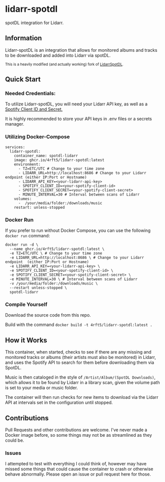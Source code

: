 # lidarr-spotdl
spotDL integration for Lidarr.

## Information
Lidarr-spotDL is an integration that allows for monitored albums and tracks to be downloaded and added into Lidarr via spotDL.

<sub>This is a heavily modified (and actually working) fork of <a href="https://gitlab.com/rmnavz/lidarrspotdl">LidarrSpotDL</a>.</sub>

## Quick Start
### Needed Credentials:
  To utilize Lidarr-spotDL, you will need your Lidarr API key, as well as a <a href="https://developer.spotify.com/">Spotify Client ID and Secret.</a>

  It is highly recommended to store your API keys in .env files or a secrets manager.


### Utilizing Docker-Compose
```
services:
  lidarr-spotdl:
    container_name: spotdl-lidarr
    image: ghcr.io/4rft5/lidarr-spotdl:latest
    environment:
      - TZ=ETC/UTC # Change to your time zone
      - LIDARR_URL=http://localhost:8686 # Change to your Lidarr endpoint (either IP:Port or Hostname)
      - LIDARR_API_KEY=<your-lidarr-api-key>
      - SPOTIFY_CLIENT_ID=<your-spotify-client-id>
      - SPOTIFY_CLIENT_SECRET=<your-spotify-client-secret>
      - MINUTE_INTERVAL=30 # Interval between scans of Lidarr
    volumes:
      -  /your/media/folder:/downloads/music
    restart: unless-stopped
```

### Docker Run
If you prefer to run without Docker Compose, you can use the following `docker run` command:
```
docker run -d \
  --name ghcr.io/4rft5/lidarr-spotdl:latest \
  -e TZ=ETC/UTC \ # Change to your time zone
  -e LIDARR_URL=http://localhost:8686 \ # Change to your Lidarr endpoint  (either IP:Port or Hostname)
  -e LIDARR_API_KEY=<your-lidarr-api-key> \
  -e SPOTIFY_CLIENT_ID=<your-spotify-client-id> \
  -e SPOTIFY_CLIENT_SECRET=<your-spotify-client-secret> \
  -e MINUTE_INTERVAL=30 \ # Interval between scans of Lidarr
  -v /your/media/folder:/downloads/music \
  --restart unless-stopped \
  spotdl-lidarr
```

### Compile Yourself
Download the source code from this repo.

Build with the command `docker build -t 4rft5/lidarr-spotdl:latest .`

## How it Works
This container, when started, checks to see if there are any missing and monitored tracks or albums (their artists must also be monitored) in Lidarr, and uses the Spotify API to search for them before downloading them via SpotDL.

Music is then cataloged in the style of `/Artist/Album/(SpotDL Downloads)`, which allows it to be found by Lidarr in a library scan, given the volume path is set to your media or music folder.

The container will then run checks for new items to download via the Lidarr API at intervals set in the configuration until stopped.

## Contributions

Pull Requests and other contributions are welcome. I've never made a Docker image before, so some things may not be as streamlined as they could be.

### Issues

I attempted to test with everything I could think of, however may have missed some things that could cause the container to crash or otherwise behave abnormally. Please open an issue or pull request here for those.
